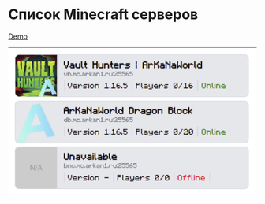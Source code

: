 # Список Minecraft серверов

[Demo](https://arkaneman.github.io/vue3-minecraft-servers-list/)

<img src="image.png" />
